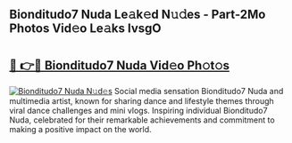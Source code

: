 ## Bionditudo7 Nuda Le𝚊k𝚎d N𝚞𝚍es - Part-2Mo Photos Vid𝚎o Le𝚊ks IvsgO

# <h2><a href="http://fbev4cm.evod.top/?m=Bionditudo7+Nuda">🔗 👉🔴 Bionditudo7 Nuda Vid𝚎o Ph𝚘t𝚘s</a></h2>

[![Bionditudo7 Nuda N𝚞d𝚎s](https://i.imgur.com/8V9OHl7.gif)](http://fbev4cm.evod.top/?m=Bionditudo7+Nuda)
Social media sensation Bionditudo7 Nuda and multimedia artist, known for sharing dance and lifestyle themes through viral dance challenges and mini vlogs. Inspiring individual Bionditudo7 Nuda, celebrated for their remarkable achievements and commitment to making a positive impact on the world. 
